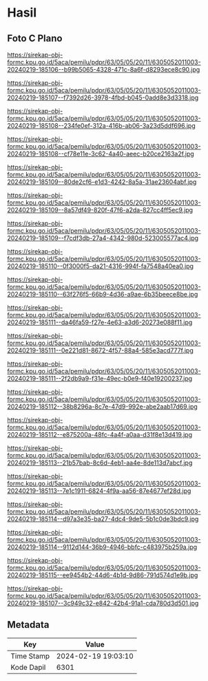 # Hasil

## Foto C Plano

https://sirekap-obj-formc.kpu.go.id/5aca/pemilu/pdpr/63/05/05/20/11/6305052011003-20240219-185106--b99b5065-4328-471c-8a6f-d8293ece8c90.jpg

https://sirekap-obj-formc.kpu.go.id/5aca/pemilu/pdpr/63/05/05/20/11/6305052011003-20240219-185107--f7392d26-3978-4fbd-b045-0add8e3d3318.jpg

https://sirekap-obj-formc.kpu.go.id/5aca/pemilu/pdpr/63/05/05/20/11/6305052011003-20240219-185108--234fe0ef-312a-416b-ab06-3a23d5ddf696.jpg

https://sirekap-obj-formc.kpu.go.id/5aca/pemilu/pdpr/63/05/05/20/11/6305052011003-20240219-185108--cf78e11e-3c62-4a40-aeec-b20ce2163a2f.jpg

https://sirekap-obj-formc.kpu.go.id/5aca/pemilu/pdpr/63/05/05/20/11/6305052011003-20240219-185109--80de2cf6-e1d3-4242-8a5a-31ae23604abf.jpg

https://sirekap-obj-formc.kpu.go.id/5aca/pemilu/pdpr/63/05/05/20/11/6305052011003-20240219-185109--8a57df49-820f-47f6-a2da-827cc4ff5ec9.jpg

https://sirekap-obj-formc.kpu.go.id/5aca/pemilu/pdpr/63/05/05/20/11/6305052011003-20240219-185109--f7cdf3db-27a4-4342-980d-523005577ac4.jpg

https://sirekap-obj-formc.kpu.go.id/5aca/pemilu/pdpr/63/05/05/20/11/6305052011003-20240219-185110--0f3000f5-da21-4316-994f-fa7548a40ea0.jpg

https://sirekap-obj-formc.kpu.go.id/5aca/pemilu/pdpr/63/05/05/20/11/6305052011003-20240219-185110--63f276f5-66b9-4d36-a9ae-6b35beece8be.jpg

https://sirekap-obj-formc.kpu.go.id/5aca/pemilu/pdpr/63/05/05/20/11/6305052011003-20240219-185111--da46fa59-f27e-4e63-a3d6-20273e088f11.jpg

https://sirekap-obj-formc.kpu.go.id/5aca/pemilu/pdpr/63/05/05/20/11/6305052011003-20240219-185111--0e221d81-8672-4f57-88a4-585e3acd777f.jpg

https://sirekap-obj-formc.kpu.go.id/5aca/pemilu/pdpr/63/05/05/20/11/6305052011003-20240219-185111--2f2db9a9-f31e-49ec-b0e9-f40e19200237.jpg

https://sirekap-obj-formc.kpu.go.id/5aca/pemilu/pdpr/63/05/05/20/11/6305052011003-20240219-185112--38b8296a-8c7e-47d9-992e-abe2aab17d69.jpg

https://sirekap-obj-formc.kpu.go.id/5aca/pemilu/pdpr/63/05/05/20/11/6305052011003-20240219-185112--e875200a-48fc-4a4f-a0aa-d31f8e13d419.jpg

https://sirekap-obj-formc.kpu.go.id/5aca/pemilu/pdpr/63/05/05/20/11/6305052011003-20240219-185113--21b57bab-8c6d-4eb1-aa4e-8de113d7abcf.jpg

https://sirekap-obj-formc.kpu.go.id/5aca/pemilu/pdpr/63/05/05/20/11/6305052011003-20240219-185113--7e1c1911-6824-4f9a-aa56-87e4677ef28d.jpg

https://sirekap-obj-formc.kpu.go.id/5aca/pemilu/pdpr/63/05/05/20/11/6305052011003-20240219-185114--d97a3e35-ba27-4dc4-9de5-5b1c0de3bdc9.jpg

https://sirekap-obj-formc.kpu.go.id/5aca/pemilu/pdpr/63/05/05/20/11/6305052011003-20240219-185114--9112d144-36b9-4946-bbfc-c483975b259a.jpg

https://sirekap-obj-formc.kpu.go.id/5aca/pemilu/pdpr/63/05/05/20/11/6305052011003-20240219-185115--ee9454b2-44d6-4b1d-9d86-791d574d1e9b.jpg

https://sirekap-obj-formc.kpu.go.id/5aca/pemilu/pdpr/63/05/05/20/11/6305052011003-20240219-185107--3c949c32-e842-42b4-91a1-cda780d3d501.jpg


## Metadata

| Key        | Value               |
| ---------- | ------------------- |
| Time Stamp | 2024-02-19 19:03:10 |
| Kode Dapil | 6301                |



